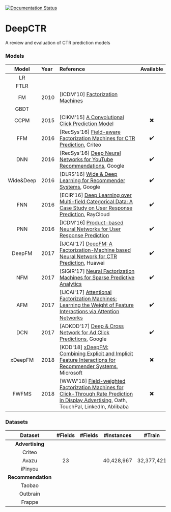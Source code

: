 [![Documentation Status](https://readthedocs.org/projects/deepctr/badge/?version=latest)](https://deepctr.readthedocs.io/en/latest/?badge=latest)

# DeepCTR
A review and evaluation of CTR prediction models

### Models
| Model | Year | Reference | Available | 
| :-----: | :-------|:------------|:----------:|
| LR | |||
| FTLR ||||
| FM |2010 |[ICDM'10] [Factorization Machines](https://www.csie.ntu.edu.tw/~b97053/paper/Rendle2010FM.pdf)||
| GBDT ||||
| CCPM |2015| [CIKM'15] [A Convolutional Click Prediction Model](http://www.escience.cn/system/download/73676) | :heavy_multiplication_x: |
| FFM | 2016 | [RecSys'16] [Field-aware Factorization Machines for CTR Prediction](https://dl.acm.org/citation.cfm?id=2959134), Criteo |:heavy_check_mark: |
| DNN | 2016 | [RecSys'16] [Deep Neural Networks for YouTube Recommendations](http://art.yale.edu/file_columns/0001/1132/covington.pdf), Google |:heavy_check_mark: |
| Wide&Deep | 2016 | [DLRS'16] [Wide & Deep Learning for Recommender Systems](https://arxiv.org/pdf/1606.07792.pdf), Google |:heavy_check_mark: |
| FNN |2016 | [ECIR'16] [Deep Learning over Multi-field Categorical Data: A Case Study on User Response Prediction](https://arxiv.org/abs/1601.02376), RayCloud |:heavy_check_mark: |
| PNN | 2016 | [ICDM'16] [Product-based Neural Networks for User Response Prediction](https://arxiv.org/pdf/1611.00144.pdf) | :heavy_check_mark: |
| DeepFM | 2017 | [IJCAI'17] [DeepFM: A Factorization-Machine based Neural Network for CTR Prediction](https://arxiv.org/abs/1703.04247), Huawei | :heavy_check_mark: |
| NFM |2017| [SIGIR'17] [Neural Factorization Machines for Sparse Predictive Analytics](https://dl.acm.org/citation.cfm?id=3080777) | :heavy_check_mark: |
| AFM |2017|[IJCAI'17] [Attentional Factorization Machines: Learning the Weight of Feature Interactions via Attention Networks](http://www.ijcai.org/proceedings/2017/0435.pdf) |:heavy_check_mark:|
| DCN | 2017 | [ADKDD'17] [Deep & Cross Network for Ad Click Predictions](https://arxiv.org/abs/1708.05123), Google | :heavy_check_mark:|
| xDeepFM |2018|[KDD'18] [xDeepFM: Combining Explicit and Implicit Feature Interactions for Recommender Systems](https://arxiv.org/pdf/1803.05170.pdf), Microsoft| :heavy_multiplication_x: |
| FWFMS | 2018 | [WWW'18] [Field-weighted Factorization Machines for Click-Through Rate Prediction in Display Advertising](https://arxiv.org/pdf/1806.03514.pdf), Oath, TouchPal, LinkedIn, Ablibaba | :heavy_multiplication_x: |


### Datasets
| Dataset |  #Fields | #Fields | #Instances | #Train | #Validate | #Test | 
| :-----: |:-----------:|:-----------:| :-------:|:-------:|:----------:|:------:|
| **Advertising** |
| Criteo  | | | | |||
| Avazu  |  23 || 40,428,967 | 32,377,421 | 3,832,608 | 4,218,938 |
| iPinyou  | | | | |||
| **Recommendation** |
| Taobao   |  | | | |||
| Outbrain  |  | | | |||
| Frappe  |  | | | |||


